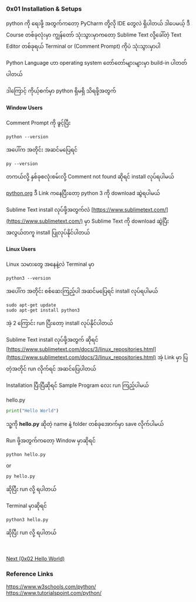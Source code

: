 ### 0x01 Installation & Setups


python ကို ရေးဖို့ အတွက်ကတော့
PyCharm တို့လို IDE တွေလဲ ရှိပါတယ်
ဒါပေမယ့်
ဒီ Course တစ်ခုလုံးမှာ ကျွန်တော် သုံးသွားမှာ‌ကတော့
Sublime Text လို့ခေါ်တဲ့ Text Editor တစ်ခုရယ်
Terminal or (Comment Prompt) ကိုပဲ သုံးသွားမှာပါ

Python Language ဟာ
operating system တော်တော်များများမှာ
build-in ပါတတ်ပါတယ်

ဒါကြောင့်
ကိုယ့်စက်မှာ python ရှိမရှိ သိရဖို့အတွက်

#### Window Users
Comment Prompt ကို ဖွင့်ပြီး
```shell
python --version
```
အပေါ်က အတိုင်း အဆင်မပြေရင်
```shell
py --version
```
တကယ်လို့ နှစ်ခုစလုံးစမ်းလို့
Comment not found ဆိုရင်
install လုပ်ရပါမယ်

[python.org](https://www.python.org/downloads/windows/)
ဒီ Link ကနေပြီးတော့
python 3 ကို download ဆွဲရပါမယ်


Sublime Text install လုပ်ဖို့အတွက်လဲ
[https://www.sublimetext.com/](https://www.sublimetext.com/) မှာ Sublime Text ကို download ဆွဲပြီး
အလွယ်တကူ install ပြုလုပ်နိုင်ပါတယ်




#### Linux Users

Linux သမားတွေ အနေနဲ့လဲ
Terminal မှာ
```shell
python3 --version
```
အပေါ်က အတိုင်း စစ်ဆေးကြည့်ပါ
အဆင်မပြေရင် install လုပ်ရပါမယ်
```shell
sudo apt-get update
sudo apt-get install python3
```
အဲ့ 2 ကြောင်း run ပြီးတော့
install လုပ်နိုင်ပါတယ်

Sublime Text install လုပ်ဖို့အတွက် ဆိုရင်
[https://www.sublimetext.com/docs/3/linux_repositories.html](https://www.sublimetext.com/docs/3/linux_repositories.html)
အဲ့ Link မှာ ပြတဲ့အတိုင် run လိုက်ရင် အဆင်ပြေပါတယ်

Installation ပြီးပြီဆိုရင်
Sample Program လေး run ကြည့်ပါမယ်

hello.py
```python
print("Hello World")
```
သူ့ကို **hello.py** ဆိုတဲ့ name နဲ့
folder တစ်ခုအောက်မှာ save လိုက်ပါမယ်

Run ဖို့အတွက်ကတော့
Window မှာဆိုရင်
```shell
python hello.py
```
or
```shell
py hello.py
```
ဆိုပြီး run လို့ ရပါတယ်

Terminal မှာဆိုရင်
```shell
python3 hello.py
```
ဆိုပြီး run လို့ ရပါတယ်

<br>

[Next (0x02 Hello World)](./helloworld_program.md)

### Reference Links
https://www.w3schools.com/python/
https://www.tutorialspoint.com/python/

